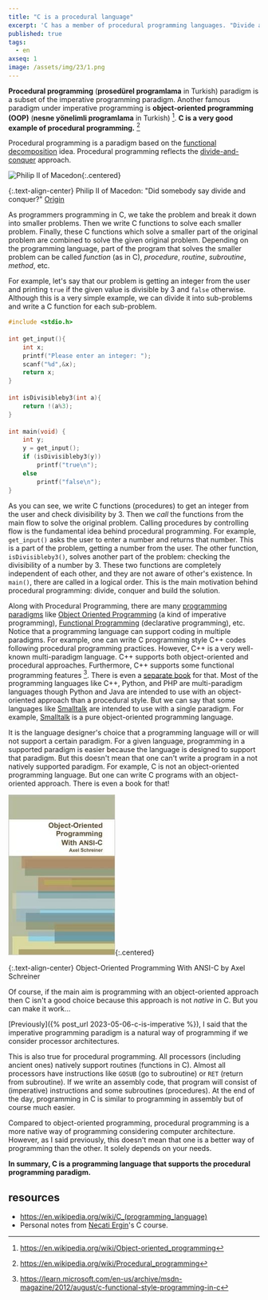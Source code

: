 ```yaml
---
title: "C is a procedural language"
excerpt: 'C has a member of procedural programming languages. "Divide and conquer" is the heart of this paradigm.'
published: true
tags:
  - en
axseq: 1
image: /assets/img/23/1.png
---
```


**Procedural programming** (**prosedürel programlama** in Turkish) paradigm is a
subset of the imperative programming paradigm. Another famous paradigm under
imperative programming is **object-oriented programming (OOP)** (**nesne
yönelimli programlama** in Turkish) [^2f]. **C is a very good example of
procedural programming.** [^1f]

Procedural programming is a paradigm based on the [functional
decomposition](https://www.investopedia.com/terms/f/functional-decomposition.asp)
idea. Procedural programming reflects the
[divide-and-conquer](https://en.wikipedia.org/wiki/Divide_and_rule) approach.

![Philip II of Macedon](https://upload.wikimedia.org/wikipedia/commons/a/a5/Philip-ii-of-macedon.jpg){:.centered}

{:.text-align-center}
Philip II of Macedon: "Did somebody say divide and conquer?" [Origin](https://en.wikipedia.org/wiki/File:Philip-ii-of-macedon.jpg)

As programmers programming in C, we take the problem and break it down into
smaller problems. Then we write C functions to solve each smaller problem.
Finally, these C functions which solve a smaller part of the original problem
are combined to solve the given original problem. Depending on the programming
language, part of the program that solves the smaller problem can be called
*function* (as in C), *procedure*, *routine*, *subroutine*, *method*, etc.

For example, let's say that our problem is getting an integer from the user and
printing `true` if the given value is divisible by 3 and `false` otherwise.
Although this is a very simple example, we can divide it into sub-problems and
write a C function for each sub-problem.

```c
#include <stdio.h>

int get_input(){
    int x;
    printf("Please enter an integer: ");
    scanf("%d",&x);
    return x;
}

int isDivisibleby3(int a){
    return !(a%3);
}

int main(void) {
    int y;
    y = get_input();
    if (isDivisibleby3(y))
        printf("true\n");
    else
        printf("false\n");
}
```

As you can see, we write C functions (procedures) to get an integer from the
user and check divisibility by 3. Then we *call* the functions from the main
flow to solve the original problem. Calling procedures by controlling flow is
the fundamental idea behind procedural programming. For example, `get_input()`
asks the user to enter a number and returns that number. This is a part of the
problem, getting a number from the user. The other function, `isDivisibleby3()`,
solves another part of the problem: checking the divisibility of a number by 3.
These two functions are completely independent of each other, and they are not
aware of other's existence. In `main()`, there are called in a logical order.
This is the main motivation behind procedural programming: divide, conquer and
build the solution.

Along with Procedural Programming, there are many [programming
paradigms](https://en.wikipedia.org/wiki/Programming_paradigm) like [Object
Oriented Programming](https://en.wikipedia.org/wiki/Object-oriented_programming)
(a kind of imperative programming), [Functional
Programming](https://en.wikipedia.org/wiki/Functional_programming) (declarative
programming), etc. Notice that a programming language can support coding in
multiple paradigms. For example, one can write C programming style C++ codes
following procedural programming practices. However, C++ is a very well-known
multi-paradigm language. C++ supports both object-oriented and procedural
approaches. Furthermore, C++ supports some functional programming features
[^3f]. There is even a [separate
book](https://www.amazon.com/Functional-Programming-programs-functional-techniques/dp/1617293814)
for that. Most of the programming languages like C++, Python, and PHP are
multi-paradigm languages though Python and Java are intended to use with an
object-oriented approach than a procedural style. But we can say that some
languages like [Smalltalk](https://en.wikipedia.org/wiki/Smalltalk) are intended
to use with a single paradigm. For example,
[Smalltalk](https://en.wikipedia.org/wiki/Smalltalk) is a pure object-oriented
programming language.

It is the language designer's choice that a programming language will or will
not support a certain paradigm. For a given language, programming in a supported
paradigm is easier because the language is designed to support that paradigm.
But this doesn't mean that one can't write a program in a not natively supported
paradigm. For example, C is not an object-oriented programming language. But one
can write C programs with an object-oriented approach. There is even a book for
that!

![Object-Oriented Programming With ANSI-C by Axel Schreiner](/assets/img/23/1-a.jpeg){:.centered}

{:.text-align-center}
Object-Oriented Programming With ANSI-C by Axel Schreiner

Of course, if the main aim is programming with an object-oriented approach then
C isn't a good choice because this approach is not *native* in C. But you can
make it work…

[Previously]({% post_url 2023-05-06-c-is-imperative %}), I said that the
imperative programming paradigm is a natural way of programming if we consider
processor architectures.

This is also true for procedural programming. All processors (including ancient
ones) natively support routines (functions in C). Almost all processors have
instructions like `GOSUB` (go to subroutine) or `RET` (return from subroutine).
If we write an assembly code, that program will consist of (imperative)
instructions and some subroutines (procedures). At the end of the day,
programming in C is similar to programming in assembly but of course much
easier.

Compared to object-oriented programming, procedural programming is a more native
way of programming considering computer architecture. However, as I said
previously, this doesn't mean that one is a better way of programming than the
other. It solely depends on your needs.

**In summary, C is a programming language that supports the procedural
programming paradigm.**

## resources

- <https://en.wikipedia.org/wiki/C_(programming_language)>
- Personal notes from [Necati Ergin](https://github.com/necatiergin/)'s C course.

[^1f]: <https://en.wikipedia.org/wiki/Procedural_programming>
[^2f]: <https://en.wikipedia.org/wiki/Object-oriented_programming>
[^3f]: <https://learn.microsoft.com/en-us/archive/msdn-magazine/2012/august/c-functional-style-programming-in-c>
